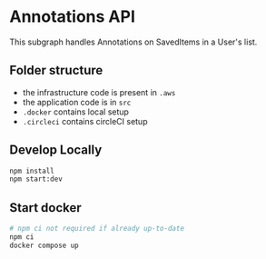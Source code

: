 # Annotations API

This subgraph handles Annotations on SavedItems in a User's list.

## Folder structure
- the infrastructure code is present in `.aws`
- the application code is in `src`
- `.docker` contains local setup
- `.circleci` contains circleCI setup

## Develop Locally
```bash
npm install
npm start:dev
```

## Start docker
```bash
# npm ci not required if already up-to-date
npm ci
docker compose up
```
